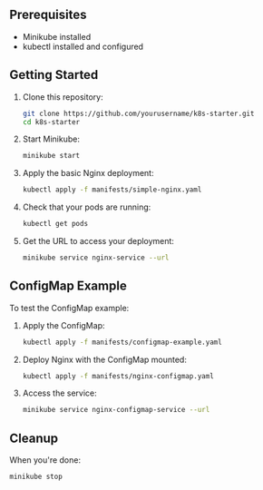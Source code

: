 ## Prerequisites

- Minikube installed
- kubectl installed and configured

## Getting Started

1. Clone this repository:

   ```bash
   git clone https://github.com/yourusername/k8s-starter.git
   cd k8s-starter
   ```

2. Start Minikube:

   ```bash
   minikube start
   ```

3. Apply the basic Nginx deployment:

   ```bash
   kubectl apply -f manifests/simple-nginx.yaml
   ```

4. Check that your pods are running:

   ```bash
   kubectl get pods
   ```

5. Get the URL to access your deployment:
   ```bash
   minikube service nginx-service --url
   ```

## ConfigMap Example

To test the ConfigMap example:

1. Apply the ConfigMap:

   ```bash
   kubectl apply -f manifests/configmap-example.yaml
   ```

2. Deploy Nginx with the ConfigMap mounted:

   ```bash
   kubectl apply -f manifests/nginx-configmap.yaml
   ```

3. Access the service:
   ```bash
   minikube service nginx-configmap-service --url
   ```
   
## Cleanup

When you're done:

```bash
minikube stop
```
